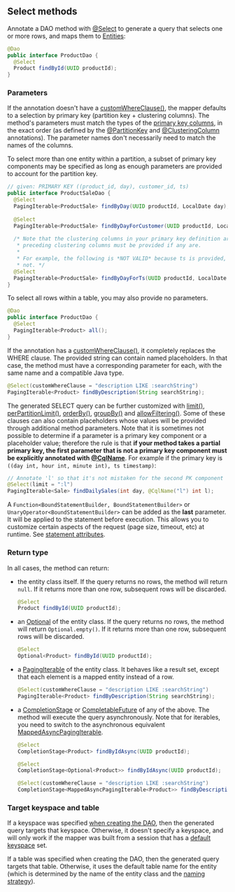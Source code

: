 ## Select methods

Annotate a DAO method with [@Select] to generate a query that selects one or more rows, and maps
them to [Entities](../../entities):

```java
@Dao
public interface ProductDao {
  @Select
  Product findById(UUID productId);
}
```

### Parameters

If the annotation doesn't have a [customWhereClause()], the mapper defaults to a selection by
primary key (partition key + clustering columns). The method's parameters must match the types of
the [primary key columns](../../entities/#primary-key-columns), in the exact order (as defined by
the [@PartitionKey] and [@ClusteringColumn] annotations). The parameter names don't necessarily need
to match the names of the columns.

To select more than one entity within a partition, a subset of primary key components may be 
specified as long as enough parameters are provided to account for the partition key.

```java
// given: PRIMARY KEY ((product_id, day), customer_id, ts)
public interface ProductSaleDao {
  @Select
  PagingIterable<ProductSale> findByDay(UUID productId, LocalDate day);
  
  @Select
  PagingIterable<ProductSale> findByDayForCustomer(UUID productId, LocalDate day, UUID customerID);
  
  /* Note that the clustering columns in your primary key definition are significant. All
   * preceding clustering columns must be provided if any are.
   *
   * For example, the following is *NOT VALID* because ts is provided, but customer_id is
   * not. */
  @Select
  PagingIterable<ProductSale> findByDayForTs(UUID productId, LocalDate day, long ts);
}
```

To select all rows within a table, you may also provide no parameters.

```java
@Dao
public interface ProductDao {
  @Select
  PagingIterable<Product> all();
}
```

If the annotation has a [customWhereClause()], it completely replaces the WHERE clause. The provided
string can contain named placeholders. In that case, the method must have a corresponding parameter
for each, with the same name and a compatible Java type.

```java
@Select(customWhereClause = "description LIKE :searchString")
PagingIterable<Product> findByDescription(String searchString);
```

The generated SELECT query can be further customized with [limit()], [perPartitionLimit()],
[orderBy()], [groupBy()] and [allowFiltering()]. Some of these clauses can also contain placeholders
whose values will be provided through additional method parameters. Note that it is sometimes not
possible to determine if a parameter is a primary key component or a placeholder value; therefore
the rule is that **if your method takes a partial primary key, the first parameter that is not a
primary key component must be explicitly annotated with
[@CqlName](../../entities/#user-provided-names)**. For example if the primary key is `((day int,
hour int, minute int), ts timestamp)`:

```java
// Annotate 'l' so that it's not mistaken for the second PK component
@Select(limit = ":l")
PagingIterable<Sale> findDailySales(int day, @CqlName("l") int l);
```

A `Function<BoundStatementBuilder, BoundStatementBuilder>` or `UnaryOperator<BoundStatementBuilder>`
can be added as the **last** parameter. It will be applied to the statement before execution. This
allows you to customize certain aspects of the request (page size, timeout, etc) at runtime. See
[statement attributes](../statement_attributes/).

### Return type

In all cases, the method can return:

* the entity class itself. If the query returns no rows, the method will return `null`. If it
  returns more than one row, subsequent rows will be discarded.

    ```java
    @Select
    Product findById(UUID productId);
    ```

* an [Optional] of the entity class. If the query returns no rows, the method will return
  `Optional.empty()`. If it returns more than one row, subsequent rows will be discarded.

    ```java
    @Select
    Optional<Product> findById(UUID productId);
    ```

* a [PagingIterable] of the entity class. It behaves like a result set, except that each element is
  a mapped entity instead of a row.

    ```java
    @Select(customWhereClause = "description LIKE :searchString")
    PagingIterable<Product> findByDescription(String searchString);
    ```

* a [CompletionStage] or [CompletableFuture] of any of the above. The method will execute the query
  asynchronously. Note that for iterables, you need to switch to the asynchronous equivalent
  [MappedAsyncPagingIterable].

    ```java
    @Select
    CompletionStage<Product> findByIdAsync(UUID productId);
    
    @Select
    CompletionStage<Optional<Product>> findByIdAsync(UUID productId);
    
    @Select(customWhereClause = "description LIKE :searchString")
    CompletionStage<MappedAsyncPagingIterable<Product>> findByDescriptionAsync(String searchString);
    ```

### Target keyspace and table

If a keyspace was specified [when creating the DAO](../../mapper/#dao-factory-methods), then the
generated query targets that keyspace. Otherwise, it doesn't specify a keyspace, and will only work
if the mapper was built from a session that has a [default keyspace] set.

If a table was specified when creating the DAO, then the generated query targets that table.
Otherwise, it uses the default table name for the entity (which is determined by the name of the
entity class and the [naming strategy](../../entities/#naming-strategy)).

[default keyspace]:          https://docs.datastax.com/en/drivers/java/4.4/com/datastax/oss/driver/api/core/session/SessionBuilder.html#withKeyspace-com.datastax.oss.driver.api.core.CqlIdentifier-
[@ClusteringColumn]:         https://docs.datastax.com/en/drivers/java/4.4/com/datastax/oss/driver/api/mapper/annotations/ClusteringColumn.html
[@PartitionKey]:             https://docs.datastax.com/en/drivers/java/4.4/com/datastax/oss/driver/api/mapper/annotations/PartitionKey.html
[@Select]:                   https://docs.datastax.com/en/drivers/java/4.4/com/datastax/oss/driver/api/mapper/annotations/Select.html
[allowFiltering()]:          https://docs.datastax.com/en/drivers/java/4.4/com/datastax/oss/driver/api/mapper/annotations/Select.html#allowFiltering--
[customWhereClause()]:       https://docs.datastax.com/en/drivers/java/4.4/com/datastax/oss/driver/api/mapper/annotations/Select.html#customWhereClause--
[groupBy()]:                 https://docs.datastax.com/en/drivers/java/4.4/com/datastax/oss/driver/api/mapper/annotations/Select.html#groupBy--
[limit()]:                   https://docs.datastax.com/en/drivers/java/4.4/com/datastax/oss/driver/api/mapper/annotations/Select.html#limit--
[orderBy()]:                 https://docs.datastax.com/en/drivers/java/4.4/com/datastax/oss/driver/api/mapper/annotations/Select.html#orderBy--
[perPartitionLimit()]:       https://docs.datastax.com/en/drivers/java/4.4/com/datastax/oss/driver/api/mapper/annotations/Select.html#perPartitionLimit--
[MappedAsyncPagingIterable]: https://docs.datastax.com/en/drivers/java/4.4/com/datastax/oss/driver/api/core/MappedAsyncPagingIterable.html
[PagingIterable]:            https://docs.datastax.com/en/drivers/java/4.4/com/datastax/oss/driver/api/core/PagingIterable.html

[CompletionStage]: https://docs.oracle.com/javase/8/docs/api/java/util/concurrent/CompletionStage.html
[CompletableFuture]: https://docs.oracle.com/javase/8/docs/api/java/util/concurrent/CompletableFuture.html
[Optional]: https://docs.oracle.com/javase/8/docs/api/java/util/Optional.html

